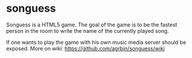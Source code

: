 songuess
========

Songuess is a HTML5 game. The goal of the game is to be the fastest
person in the room to write the name of the currently played song.

If one wants to play the game with his own music media server should be exposed.
More on wiki: https://github.com/agrbin/songuess/wiki
